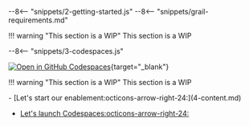 --8<-- "snippets/2-getting-started.js"
--8<-- "snippets/grail-requirements.md"


!!! warning "This section is a WIP"
    This section is a WIP


--8<-- "snippets/3-codespaces.js"

[![Open in GitHub Codespaces](https://github.com/codespaces/badge.svg)](https://codespaces.new/dynatrace-wwse/enablement-live-debugger-bug-hunting){target="_blank"}

!!! warning "This section is a WIP"
    This section is a WIP



<div class="grid cards" markdown>
- [Let's start our enablement:octicons-arrow-right-24:](4-content.md)
</div>



- [Let's launch Codespaces:octicons-arrow-right-24:](3-codespaces.md)
</div>
